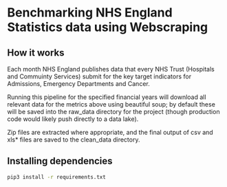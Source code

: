 # Benchmarking NHS England Statistics data using Webscraping

## How it works
Each month NHS England publishes data that every NHS Trust (Hospitals and Commuinty Services) submit for the key target indicators for 
Admissions, Emergency Departments and Cancer.

Running this pipeline for the specified financial years will download all relevant data for the metrics above using beautiful soup; by default these will
be saved into the raw_data directory for the project (though production code would likely push directly to a data lake).

Zip files are extracted where appropriate, and the final output of csv and xls* files are saved to the clean_data directory.

## Installing dependencies
```sh
pip3 install -r requirements.txt
```